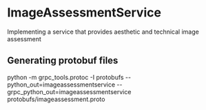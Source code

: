 # ImageAssessmentService
Implementing a service that provides aesthetic and technical image assessment

## Generating protobuf files
python -m grpc_tools.protoc -I protobufs --python_out=imageassessmentservice --grpc_python_out=imageassessmentservice protobufs/imageassessment.proto